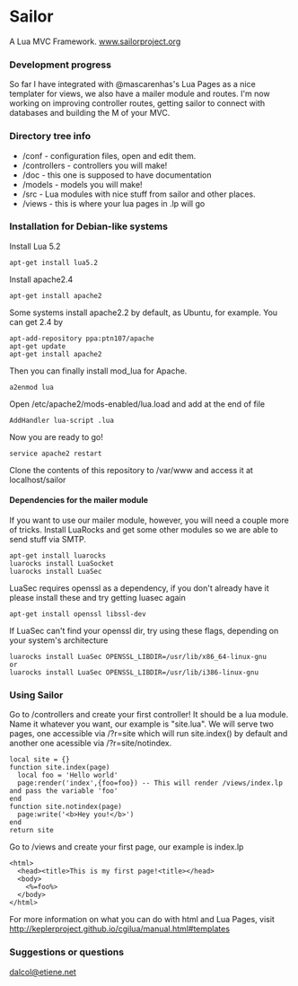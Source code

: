 Sailor
======

A Lua MVC Framework. www.sailorproject.org

### Development progress
So far I have integrated with @mascarenhas's Lua Pages as a nice templater for views, we also have a mailer module and routes. I'm now working on improving controller routes, getting sailor to connect with databases and building the M of your MVC.

### Directory tree info
* /conf - configuration files, open and edit them.
* /controllers - controllers you will make!
* /doc - this one is supposed to have documentation
* /models - models you will make!
* /src - Lua modules with nice stuff from sailor and other places.
* /views - this is where your lua pages in .lp will go

### Installation for Debian-like systems
Install Lua 5.2
```
apt-get install lua5.2
```

Install apache2.4
```
apt-get install apache2
```
Some systems install apache2.2 by default, as Ubuntu, for example. You can get 2.4 by
```
apt-add-repository ppa:ptn107/apache
apt-get update
apt-get install apache2
```
Then you can finally install mod_lua for Apache.
```
a2enmod lua
```
Open /etc/apache2/mods-enabled/lua.load and add at the end of file
```
AddHandler lua-script .lua
```
Now you are ready to go!
```
service apache2 restart
```
Clone the contents of this repository to /var/www and access it at localhost/sailor


#### Dependencies for the mailer module
If you want to use our mailer module, however, you will need a couple more of tricks.
Install LuaRocks and get some other modules so we are able to send stuff via SMTP.
```
apt-get install luarocks
luarocks install LuaSocket
luarocks install LuaSec
```
LuaSec requires openssl as a dependency, if you don't already have it please install these and try getting luasec again
```
apt-get install openssl libssl-dev
```
If LuaSec can't find your openssl dir, try using these flags, depending on your system's architecture
```
luarocks install LuaSec OPENSSL_LIBDIR=/usr/lib/x86_64-linux-gnu
or
luarocks install LuaSec OPENSSL_LIBDIR=/usr/lib/i386-linux-gnu
```

### Using Sailor
Go to /controllers and create your first controller! It should be a lua module. Name it whatever you want, our example is "site.lua". We will serve two pages, one accessible via <domain>/?r=site which will run site.index() by default and another one acessible via <domain>/?r=site/notindex.
```
local site = {}
function site.index(page)
  local foo = 'Hello world'
  page:render('index',{foo=foo}) -- This will render /views/index.lp and pass the variable 'foo'
end
function site.notindex(page)
  page:write('<b>Hey you!</b>')
end
return site
```
Go to /views and create your first page, our example is index.lp
```
<html>
  <head><title>This is my first page!<title></head>
  <body>
    <%=foo%>
  </body>
</html>
```
For more information on what you can do with html and Lua Pages, visit http://keplerproject.github.io/cgilua/manual.html#templates 

### Suggestions or questions
dalcol@etiene.net
